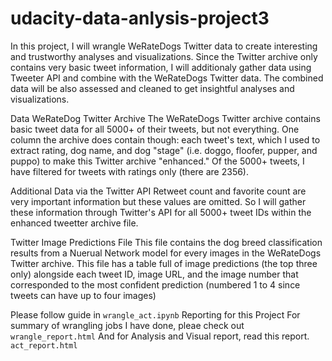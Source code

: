 # udacity-data-anlysis-project3


In this project, I will wrangle WeRateDogs Twitter data to create interesting and trustworthy analyses and visualizations. Since the Twitter archive only contains very basic tweet information, I will additionaly gather data using Tweeter API and combine with the WeRateDogs Twitter data. The combined data will be also assessed and cleaned to get insightful analyses and visualizations.

Data
WeRateDog Twitter Archive
The WeRateDogs Twitter archive contains basic tweet data for all 5000+ of their tweets, but not everything. One column the archive does contain though: each tweet's text, which I used to extract rating, dog name, and dog "stage" (i.e. doggo, floofer, pupper, and puppo) to make this Twitter archive "enhanced." Of the 5000+ tweets, I have filtered for tweets with ratings only (there are 2356).

Additional Data via the Twitter API
Retweet count and favorite count are very important information but these values are omitted. So I will gather these information through Twitter's API for all 5000+ tweet IDs within the enhanced tweetter archive file.

Twitter Image Predictions File
This file contains the dog breed classification results from a Nuerual Network model for every images in the WeRateDogs Twitter archive. This file has a table full of image predictions (the top three only) alongside each tweet ID, image URL, and the image number that corresponded to the most confident prediction (numbered 1 to 4 since tweets can have up to four images)


Please follow guide in `wrangle_act.ipynb`
Reporting for this Project
For summary of wrangling jobs I have done, pleae check out `wrangle_report.html` 
And for Analysis and Visual report, read this report. `act_report.html`



